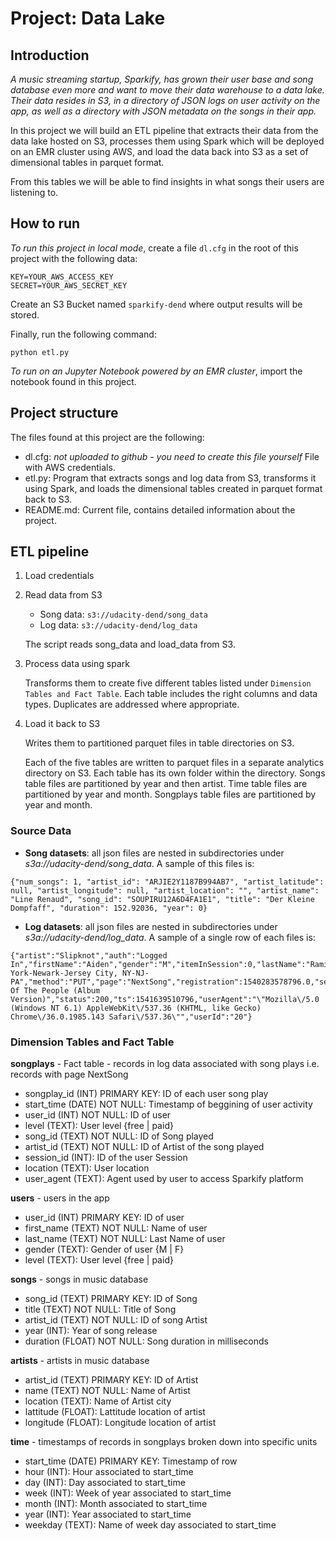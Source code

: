 # Project: Data Lake

## Introduction

*A music streaming startup, Sparkify, has grown their user base and song database even more and want to move their data warehouse to a data lake. Their data resides in S3, in a directory of JSON logs on user activity on the app, as well as a directory with JSON metadata on the songs in their app.*

In this project we will build an ETL pipeline that extracts their data from the data lake hosted on S3, processes them using Spark which will be deployed on an EMR cluster using AWS, and load the data back into S3 as a set of dimensional tables in parquet format. 

From this tables we will be able to find insights in what songs their users are listening to.

## How to run

*To run this project in local mode*, create a file `dl.cfg` in the root of this project with the following data:

```
KEY=YOUR_AWS_ACCESS_KEY
SECRET=YOUR_AWS_SECRET_KEY
```

Create an S3 Bucket named `sparkify-dend` where output results will be stored.

Finally, run the following command:

`python etl.py`

*To run on an Jupyter Notebook powered by an EMR cluster*, import the notebook found in this project.

## Project structure

The files found at this project are the following:

- dl.cfg: *not uploaded to github - you need to create this file yourself* File with AWS credentials.
- etl.py: Program that extracts songs and log data from S3, transforms it using Spark, and loads the dimensional tables created in parquet format back to S3.
- README.md: Current file, contains detailed information about the project.

## ETL pipeline

1. Load credentials
2. Read data from S3
    - Song data: `s3://udacity-dend/song_data`
    - Log data: `s3://udacity-dend/log_data`

    The script reads song_data and load_data from S3.

3. Process data using spark

    Transforms them to create five different tables listed under `Dimension Tables and Fact Table`.
    Each table includes the right columns and data types. Duplicates are addressed where appropriate.

4. Load it back to S3

    Writes them to partitioned parquet files in table directories on S3.

    Each of the five tables are written to parquet files in a separate analytics directory on S3. Each table has its own folder within the directory. Songs table files are partitioned by year and then artist. Time table files are partitioned by year and month. Songplays table files are partitioned by year and month.

### Source Data
- **Song datasets**: all json files are nested in subdirectories under *s3a://udacity-dend/song_data*. A sample of this files is:

```
{"num_songs": 1, "artist_id": "ARJIE2Y1187B994AB7", "artist_latitude": null, "artist_longitude": null, "artist_location": "", "artist_name": "Line Renaud", "song_id": "SOUPIRU12A6D4FA1E1", "title": "Der Kleine Dompfaff", "duration": 152.92036, "year": 0}
```

- **Log datasets**: all json files are nested in subdirectories under *s3a://udacity-dend/log_data*. A sample of a single row of each files is:

```
{"artist":"Slipknot","auth":"Logged In","firstName":"Aiden","gender":"M","itemInSession":0,"lastName":"Ramirez","length":192.57424,"level":"paid","location":"New York-Newark-Jersey City, NY-NJ-PA","method":"PUT","page":"NextSong","registration":1540283578796.0,"sessionId":19,"song":"Opium Of The People (Album Version)","status":200,"ts":1541639510796,"userAgent":"\"Mozilla\/5.0 (Windows NT 6.1) AppleWebKit\/537.36 (KHTML, like Gecko) Chrome\/36.0.1985.143 Safari\/537.36\"","userId":"20"}
```

### Dimension Tables and Fact Table

**songplays** - Fact table - records in log data associated with song plays i.e. records with page NextSong
- songplay_id (INT) PRIMARY KEY: ID of each user song play 
- start_time (DATE) NOT NULL: Timestamp of beggining of user activity
- user_id (INT) NOT NULL: ID of user
- level (TEXT): User level {free | paid}
- song_id (TEXT) NOT NULL: ID of Song played
- artist_id (TEXT) NOT NULL: ID of Artist of the song played
- session_id (INT): ID of the user Session 
- location (TEXT): User location 
- user_agent (TEXT): Agent used by user to access Sparkify platform

**users** - users in the app
- user_id (INT) PRIMARY KEY: ID of user
- first_name (TEXT) NOT NULL: Name of user
- last_name (TEXT) NOT NULL: Last Name of user
- gender (TEXT): Gender of user {M | F}
- level (TEXT): User level {free | paid}

**songs** - songs in music database
- song_id (TEXT) PRIMARY KEY: ID of Song
- title (TEXT) NOT NULL: Title of Song
- artist_id (TEXT) NOT NULL: ID of song Artist
- year (INT): Year of song release
- duration (FLOAT) NOT NULL: Song duration in milliseconds

**artists** - artists in music database
- artist_id (TEXT) PRIMARY KEY: ID of Artist
- name (TEXT) NOT NULL: Name of Artist
- location (TEXT): Name of Artist city
- lattitude (FLOAT): Lattitude location of artist
- longitude (FLOAT): Longitude location of artist

**time** - timestamps of records in songplays broken down into specific units
- start_time (DATE) PRIMARY KEY: Timestamp of row
- hour (INT): Hour associated to start_time
- day (INT): Day associated to start_time
- week (INT): Week of year associated to start_time
- month (INT): Month associated to start_time 
- year (INT): Year associated to start_time
- weekday (TEXT): Name of week day associated to start_time


